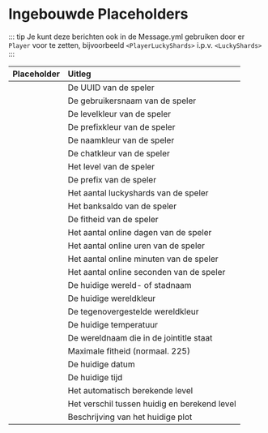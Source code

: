 # Ingebouwde Placeholders

::: tip
Je kunt deze berichten ook in de Message.yml gebruiken door er ``Player`` voor te zetten, bijvoorbeeld ``<PlayerLuckyShards>`` i.p.v. ``<LuckyShards>``
:::

| Placeholder          | Uitleg                                       |
| :---------------     | :----------------                            |
| <Name>               | De UUID van de speler                        |
| <UUID>               | De gebruikersnaam van de speler              |
| <Levelcolor>         | De levelkleur van de speler                  |
| <Prefixcolor>        | De prefixkleur van de speler                 |
| <Namecolor>          | De naamkleur van de speler                   |
| <Chatcolor>          | De chatkleur van de speler                   |
| <Level>              | Het level van de speler                      |
| <Prefix>             | De prefix van de speler                      |
| <LuckyShards>        | Het aantal luckyshards van de speler         |
| <Balance>            | Het banksaldo van de speler                  |
| <Fitness>            | De fitheid van de speler                     |
| <TimeDays>           | Het aantal online dagen van de speler        |
| <TimeHours>          | Het aantal online uren van de speler         |
| <TimeMinutes>        | Het aantal online minuten van de speler      |
| <TimeSeconds>        | Het aantal online seconden van de speler     |
| <World>              | De huidige wereld- of stadnaam               |
| <Worldcolor>         | De huidige wereldkleur                       |
| <OppositeWorldcolor> | De tegenovergestelde wereldkleur             |
| <Temperature>        | De huidige temperatuur                       |
| <LoadingName>        | De wereldnaam die in de jointitle staat      |
| <MaxFit>             | Maximale fitheid (normaal. 225)              |
| <Date>               | De huidige datum                             |
| <Time>               | De huidige tijd                              |
| <CalcLevel>          | Het automatisch berekende level              |
| <LevelUps>           | Het verschil tussen huidig en berekend level |
| <PlotDescription>    | Beschrijving van het huidige plot            |
